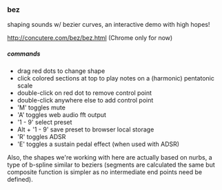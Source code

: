 ### bez

shaping sounds w/ bezier curves, an interactive demo with high hopes!


http://concutere.com/bez/bez.html (Chrome only for now)


##### commands
- drag red dots to change shape
- click colored sections at top to play notes on a (harmonic) pentatonic scale
- double-click on red dot to remove control point
- double-click anywhere else to add control point
- 'M' toggles mute
- 'A' toggles web audio fft output
- '1 - 9' select preset
- Alt + '1 - 9' save preset to browser local storage
- 'R' toggles ADSR 
- 'E' toggles a sustain pedal effect (when used with ADSR)



Also, the shapes we're working with here are actually based on nurbs, a type of b-spline similar to beziers (segments are calculated the same but composite function is simpler as no intermediate end points need be defined).
